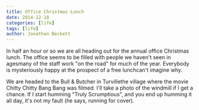 ```yaml
---
title: Office Christmas Lunch
date: 2014-12-18
categories: [life]
tags: [life]
author: Jonathan Beckett
---
```


In half an hour or so we are all heading out for the annual office Christmas lunch. The office seems to be filled with people we haven't seen in agesmany of the staff work "on the road" for much of the year. Everybody is mysteriously happy at the prospect of a free lunchcan't imagine why.

We are headed to the Bull & Butcher in Turvillethe village where the movie Chitty Chitty Bang Bang was filmed. I'll take a photo of the windmill if I get a chance. If I start humming "Truly Scrumptious", and you end up humming it all day, it's not my fault (he says, running for cover).
